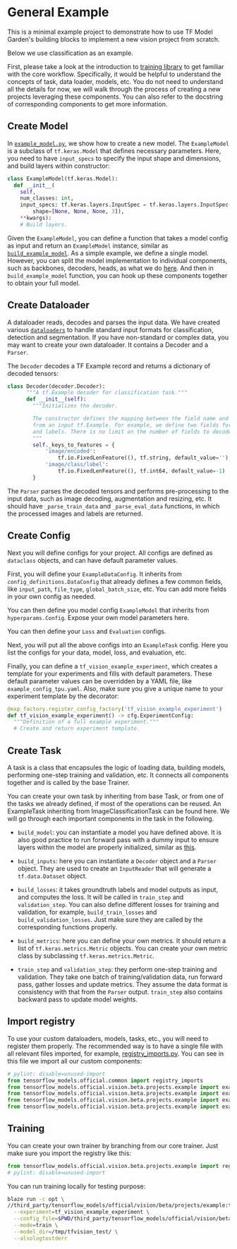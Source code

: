 # General Example

This is a minimal example project to demonstrate how to use TF Model Garden's building blocks to implement a new vision project from scratch.

Below we use classification as an example.

First, please take a look at the introduction to [training library](LINK) to get familiar with the core workflow. Specifically, it would be helpful to understand the concepts of task, data loader, models, etc. You do not need to understand all the details for now, we will walk through the process of creating a new projects leveraging these components. You can also refer to the docstring of corresponding components to get more information.

## Create Model

In [`example_model.py`](LINK), we show how to create a new model. The `ExampleModel` is a subclass of `tf.keras.Model` that defines necessary parameters. Here, you need to have `input_specs` to specify the input shape and dimensions, and build layers within constructor:

```python
class ExampleModel(tf.keras.Model):
  def __init__(
    self,
    num_classes: int,
    input_specs: tf.keras.layers.InputSpec = tf.keras.layers.InputSpec(
        shape=[None, None, None, 3]),
    **kwargs):
    # Build layers.
```

Given the `ExampleModel`, you can define a function that takes a model config as input and return an `ExampleModel` instance, similar as [`build_example_model`](LINK). As a simple example, we define a single model. However, you can split the model implementation to individual components, such as backbones, decoders, heads, as what we do [here](LINK). And then in `build_example_model` function, you can hook up these components together to obtain your full model.


## Create Dataloader

A dataloader reads, decodes and parses the input data. We have created various [`dataloaders`](LINK) to handle standard input formats for classification, detection and segmentation. If you have non-standard or complex data, you may want to create your own dataloader. It contains a Decoder and a `Parser`.

The `Decoder` decodes a TF Example record and returns a dictionary of decoded tensors:

```python
class Decoder(decoder.Decoder):
      """A tf.Example decoder for classification task."""
      def __init__(self):
        """Initializes the decoder.

        The constructor defines the mapping between the field name and the value
        from an input tf.Example. For example, we define two fields for image bytes
        and labels. There is no limit on the number of fields to decode.
        """
        self._keys_to_features = {
            'image/encoded':
                tf.io.FixedLenFeature((), tf.string, default_value=''),
            'image/class/label':
                tf.io.FixedLenFeature((), tf.int64, default_value=-1)
        }
```

The `Parser` parses the decoded tensors and performs pre-processing to the input data, such as image decoding, augmentation and resizing, etc. It should have `_parse_train_data` and `_parse_eval_data` functions, in which the processed images and labels are returned.


## Create Config

Next you will define configs for your project. All configs are defined as `dataclass` objects, and can have default parameter values.

First, you will define your `ExampleDataConfig`. It inherits from `config_definitions.DataConfig` that already defines a few common fields, like `input_path`, `file_type`, `global_batch_size`, etc. You can add more fields in your own config as needed.

You can then define you model config `ExampleModel` that inherits from `hyperparams.Config`. Expose your own model parameters here.

You can then define your `Loss` and `Evaluation` configs.

Next, you will put all the above configs into an `ExampleTask` config. Here you list the configs for your data, model, loss, and evaluation, etc.

Finally, you can define a `tf_vision_example_experiment`, which creates a template for your experiments and fills with default parameters. These default parameter values can be overridden by a YAML file, like `example_config_tpu.yaml`. Also, make sure you give a unique name to your experiment template by the decorator:

```python
@exp_factory.register_config_factory('tf_vision_example_experiment')
def tf_vision_example_experiment() -> cfg.ExperimentConfig:
  """Definition of a full example experiment."""
  # Create and return experiment template.

```


## Create Task

A task is a class that encapsules the logic of loading data, building models, performing one-step training and validation, etc. It connects all components together and is called by the base Trainer.

You can create your own task by inheriting from base Task, or from one of the tasks we already defined, if most of the operations can be reused. An ExampleTask inheriting from ImageClassificationTask can be found here. We will go through each important components in the task in the following.

- `build_model`: you can instantiate a model you have defined above. It is also good practice to run forward pass with a dummy input to ensure layers within the model are properly initialized, similar as [this](LINK).

- `build_inputs`: here you can instantiate a `Decoder` object and a `Parser` object. They are used to create an `InputReader` that will generate a `tf.data.Dataset` object.

- `build_losses`: it takes groundtruth labels and model outputs as input, and computes the loss. It will be called in `train_step` and `validation_step`. You can also define different losses for training and validation, for example, `build_train_losses` and `build_validation_losses`. Just make sure they are called by the corresponding functions properly.

- `build_metrics`: here you can define your own metrics. It should return a list of `tf.keras.metrics.Metric` objects. You can create your own metric class by subclassing `tf.keras.metrics.Metric`.

- `train_step` and `validation_step`: they perform one-step training and validation. They take one batch of training/validation data, run forward pass, gather losses and update metrics. They assume the data format is consistency with that from the `Parser` output. `train_step` also contains backward pass to update model weights.


## Import registry

To use your custom dataloaders, models, tasks, etc., you will need to register them properly. The recommended way is to have a single file with all relevant files imported, for example, [registry_imports.py](LINK). You can see in this file we import all our custom components:

```python
# pylint: disable=unused-import
from tensorflow_models.official.common import registry_imports
from tensorflow_models.official.vision.beta.projects.example import example_config
from tensorflow_models.official.vision.beta.projects.example import example_input
from tensorflow_models.official.vision.beta.projects.example import example_model
from tensorflow_models.official.vision.beta.projects.example import example_task
```

## Training

You can create your own trainer by branching from our core trainer. Just make sure you import the registry like this:

```python
from tensorflow_models.official.vision.beta.projects.example import registry_imports  
# pylint: disable=unused-import
```

You can run training locally for testing purpose:

```bash
blaze run -c opt \
//third_party/tensorflow_models/official/vision/beta/projects/example:train -- \
  --experiment=tf_vision_example_experiment \
  --config_file=$PWD/third_party/tensorflow_models/official/vision/beta/projects/example/example_config_local.yaml \
  --mode=train \
  --model_dir=/tmp/tfvision_test/ \
  --alsologtostderr
```

